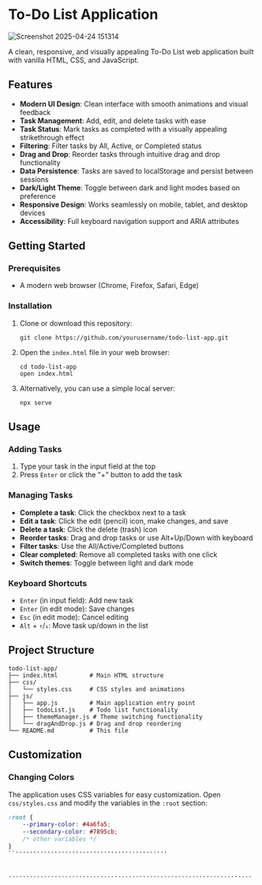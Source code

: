 # To-Do List Application

![Screenshot 2025-04-24 151314](https://github.com/user-attachments/assets/03fd1e3e-02f1-462b-b516-1d909c0bf1b3)

A clean, responsive, and visually appealing To-Do List web application built with vanilla HTML, CSS, and JavaScript.

## Features

- **Modern UI Design**: Clean interface with smooth animations and visual feedback
- **Task Management**: Add, edit, and delete tasks with ease
- **Task Status**: Mark tasks as completed with a visually appealing strikethrough effect
- **Filtering**: Filter tasks by All, Active, or Completed status
- **Drag and Drop**: Reorder tasks through intuitive drag and drop functionality
- **Data Persistence**: Tasks are saved to localStorage and persist between sessions
- **Dark/Light Theme**: Toggle between dark and light modes based on preference
- **Responsive Design**: Works seamlessly on mobile, tablet, and desktop devices
- **Accessibility**: Full keyboard navigation support and ARIA attributes

## Getting Started

### Prerequisites

- A modern web browser (Chrome, Firefox, Safari, Edge)

### Installation

1. Clone or download this repository:
   ```
   git clone https://github.com/yourusername/todo-list-app.git
   ```

2. Open the `index.html` file in your web browser:
   ```
   cd todo-list-app
   open index.html
   ```

3. Alternatively, you can use a simple local server:
   ```
   npx serve
   ```

## Usage

### Adding Tasks

1. Type your task in the input field at the top
2. Press `Enter` or click the "+" button to add the task

### Managing Tasks

- **Complete a task**: Click the checkbox next to a task
- **Edit a task**: Click the edit (pencil) icon, make changes, and save
- **Delete a task**: Click the delete (trash) icon
- **Reorder tasks**: Drag and drop tasks or use Alt+Up/Down with keyboard
- **Filter tasks**: Use the All/Active/Completed buttons
- **Clear completed**: Remove all completed tasks with one click
- **Switch themes**: Toggle between light and dark mode

### Keyboard Shortcuts

- `Enter` (in input field): Add new task
- `Enter` (in edit mode): Save changes
- `Esc` (in edit mode): Cancel editing
- `Alt` + `↑`/`↓`: Move task up/down in the list

## Project Structure

```
todo-list-app/
├── index.html         # Main HTML structure
├── css/
│   └── styles.css     # CSS styles and animations
├── js/
│   ├── app.js         # Main application entry point
│   ├── todoList.js    # Todo list functionality
│   ├── themeManager.js # Theme switching functionality
│   └── dragAndDrop.js # Drag and drop reordering
└── README.md          # This file
```

## Customization

### Changing Colors

The application uses CSS variables for easy customization. Open `css/styles.css` and modify the variables in the `:root` section:

```css
:root {
    --primary-color: #4a6fa5;
    --secondary-color: #7895cb;
    /* other variables */
}
``'''''''''''''''''''''''''''''''''''''''''''


.....................................................................


